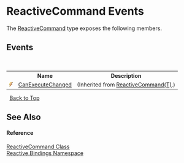 # ReactiveCommand Events
 

The <a href="65423103-e289-5b38-37cb-288deb1fcdb1">ReactiveCommand</a> type exposes the following members.


## Events
&nbsp;<table><tr><th></th><th>Name</th><th>Description</th></tr><tr><td>![Public event](media/pubevent.gif "Public event")</td><td><a href="37d46968-6025-cb73-6316-50aee0affa15">CanExecuteChanged</a></td><td> (Inherited from <a href="996d68d9-6a8e-7d1c-9768-d8b6207306f6">ReactiveCommand(T)</a>.)</td></tr></table>&nbsp;
<a href="#reactivecommand-events">Back to Top</a>

## See Also


#### Reference
<a href="65423103-e289-5b38-37cb-288deb1fcdb1">ReactiveCommand Class</a><br /><a href="c3971206-685a-088e-bb60-d89f59135b99">Reactive.Bindings Namespace</a><br />